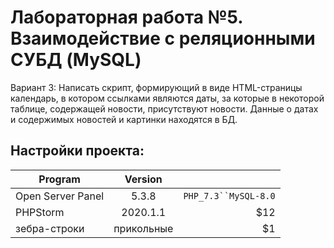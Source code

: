# Лабораторная работа №5. Взаимодействие с реляционными СУБД (MySQL)
Вариант 3: Написать скрипт, формирующий в виде HTML-страницы календарь, в котором ссылками являются даты, за которые в некоторой таблице, содержащей новости, присутствуют новости. Данные о датах и содержимых новостей и картинки находятся в БД.

## Настройки проекта:
| Program          | Version            |       |
| -------------    |:------------------:| -----:|
| Open Server Panel| 5.3.8              | `PHP_7.3``MySQL-8.0` |
| PHPStorm         | 2020.1.1           |   $12 |
| зебра-строки     | прикольные         |    $1 |


